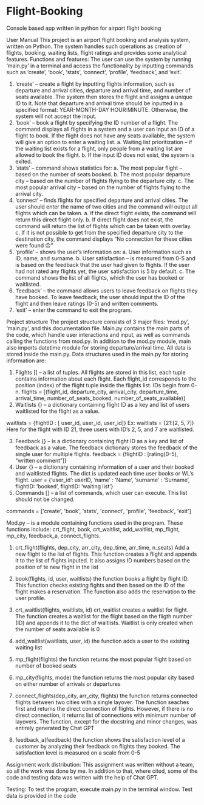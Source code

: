 # Flight-Booking
Console based app written in python for airport flight booking

User Manual
	This project is an airport flight booking and analysis system, written on Python. The system handles such operations as creation of flights, booking, waiting lists, flight ratings and provides some analytical features. 
Functions and features:
The user can use the system by running ‘main.py’ in a terminal and access the functionality by inputting commands such as ‘create’, ‘book’, ‘stats’, ‘connect’, ‘profile’, ‘feedback’, and ‘exit’.  
1.	‘create’ – create a flight by inputting flights information, such as departure and arrival cities, departure and arrival time, and number of seats available. The system then stores the flight and assigns a unique ID to it. 
Note that departure and arrival time should be inputted in a specified format: YEAR-MONTH-DAY HOUR:MINUTE. Otherwise, the system will not accept the input. 
2.	‘book’ – book a flight by specifying the ID number of a flight. The command displays all flights in a system and a user can input an ID of a flight to book. If the flight does not have any seats available, the system will give an option to enter a waiting list. 
a.	Waiting list prioritization – if the waiting list exists for a flight, only people from a waiting list are allowed to book the flight.
b.	If the input ID does not exist, the system is exited.
3.	‘stats’ – command shows statistics for:
a.	The most popular flight – based on the number of seats booked.
b.	The most popular departure city – based on the number of flights flying to the departure city.
c.	The most popular arrival city – based on the number of flights flying to the arrival city.
4.	‘connect’ – finds flights for specified departure and arrival cities. The user should enter the name of two cities and the command will output all flights which can be taken. 
a.	If the direct flight exists, the command will return this direct flight only.
b.	If direct flight does not exist, the command will return the list of flights which can be taken with overlay. 
c.	If it is not possible to get from the specified departure city to the destination city, the command displays “No connection for these cities were found ☹”
5.	‘profile’ – shows the user’s information on:
a.	User information such as ID, name, and surname.
b.	User satisfaction – is measured from 0-5 and is based on the feedback that the user had given to flights. If the user had not rated any flights yet, the user satisfaction is 5 by default. 
c.	The command shows the list of all flights, which the user has booked or waitlisted. 
6.	‘feedback’ – the command allows users to leave feedback on flights they have booked. To leave feedback, the user should input the ID of the flight and then leave ratings (0-5) and written comments. 
7.	‘exit’ – enter the command to exit the program.


Project structure
	The project structure consists of 3 major files: ‘mod.py’, ‘main.py’, and this documentation file.  Main.py contains the main parts of the code, which handle user interactions and input, as well as commands calling the functions from mod.py. In addition to the mod.py module, main also imports datetime module for storing departure/arrival time. All data is stored inside the main.py. 
			Data structures used in the main.py for storing information are: 
1.	Flights [] – a list of tuples. All flights are stored in this list, each tuple contains information about each flight. Each flight_id corresponds to the position (index) of the flight tuple inside the flights list. IDs begin from 0-n.
flights = [(flight_id, departure_city, arrival_city, departure_time, arrival_time, number_of_seats_booked, number_of_seats_available)]
2.	Waitlists {} – a dictionary containing flight ID as a key and list of users waitlisted for the flight as a value. 

waitlists = {flightID : [ user_id, user_id, user_id]} 
Ex: waitlists = {21:[2, 5, 7]} Here for the flight with ID 21, three users with ID’s 2,  5, and 7 are waitlisted. 

3.	Feedback {} – is a dictionary containing flight ID as a key and list of feedback as a value. The feedback dictionary stores the feedback of the single user for multiple flights. 
feedback = {flightID : [rating(0-5), “written comment”]} 
4.	User {} – a dictionary containing information of a user and their booked and waitlisted flights. The dict is updated each time user books or WL’s flight. 
user = {‘user_id’: userID, ‘name’ : ‘Name’, ‘surname’ : ‘Surname’, flightID: ‘booked’, flightID: ‘waiting list’}
5.	Commands [] – a list of commands, which user can execute. This list should not be changed. 

commands = ['create', 'book', 'stats', 'connect', 'profile', 'feedback', 'exit'] 

Mod.py – is a module containing functions used in the program. These functions include: crt_flight, book, crt_waitlist, add_waitlist, mp_flight, mp_city, feedback_a, connect_flights.  
1.	crt_flight(flights, dep_city, arr_city, dep_time, arr_time, n_seats)
Add a new flight to the list of flights. This function creates a flight and appends it to the list of flights inputed. It also assigns ID numbers based on the position of te new flight in the list

2.	book(flights, id, user, waitlists)
the function books a flight by flight ID. This function checks existing fights and then based on the ID of the flight makes a reservation. The function also adds the reservation to the user profile.

3.	crt_waitlist(flights, waitlists, id)
crt_waitlist creates a waitlist for flight. The function creates a waitlist for the flight based on the fligth number (ID) and appends it to the dict of waitlists. Waitlist is only created when the number of seats available is 0

4.	add_waitlist(waitlists, user, id)
the function adds a user to the existing waiting list

5.	mp_flight(flights)
the function returns the most popular flight based on number of booked seats

6.	mp_city(flights, mode)
 the function returns the most popular city based on either number of arrivals or departures

7.	connect_flights(dep_city, arr_city, flights)
the function returns connected flights between two cities with a single layover. The function seaches first and returns the direct connection of flights. However, if there is no direct connection, it returns list of connections with minimum number of layovers. The function, except for the docstring and minor changes, was entirely generated by Chat GPT

8.	feedback_a(feedback)
the function shows the satisfaction level of a customer by analyzing their feedback on flights they booked. The satisfaction level is measured on a scale from 0-5


Assignment work distribution: 
	This assignment was written without a team, so all the work was done by me. In addition to that, where cited, some of the code and testing data was written with the help of Chat GPT. 

Testing: 
	To test the program, execute main.py in the terminal window. Test data is provided in the code

